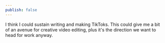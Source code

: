 ```yaml
---
publish: false
---
```


I think I could sustain writing and making TikToks. This could give me a bit of an avenue for creative video editing, plus it's the direction we want to head for work anyway.